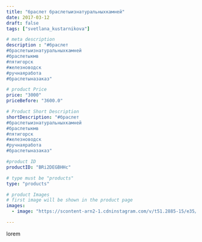 ```yaml
---
title: "браслет браслетыизнатуральныхкамней"
date: 2017-03-12
draft: false
tags: ["svetlana_kustarnikova"]

# meta description
description : "#браслет 
#браслетыизнатуральныхкамней 
#браслетыкмв
#пятигорск
#железноводск 
#ручнаяработа 
#браслетыназаказ"

# product Price
price: "3000"
priceBefore: "3600.0"

# Product Short Description
shortDescription: "#браслет 
#браслетыизнатуральныхкамней 
#браслетыкмв
#пятигорск
#железноводск 
#ручнаяработа 
#браслетыназаказ"

#product ID
productID: "BRi2DEGBHHc"

# type must be "products"
type: "products"

# product Images
# first image will be shown in the product page
images:
  - image: "https://scontent-arn2-1.cdninstagram.com/v/t51.2885-15/e35/17266207_1745079382468960_4631745611643748352_n.jpg?se=7&tp=1&_nc_ht=scontent-arn2-1.cdninstagram.com&_nc_cat=104&_nc_ohc=vRbE8IVFvCYAX_gj0Cy&ccb=7-4&oh=9f5ebed7c866ea401a7fe0d680bfa7fb&oe=6084AB69&ig_cache_key=MTQ2ODk3NDEzMzU0MjE1NDcxNg%3D%3D.2-ccb7-4"

---
```

lorem
